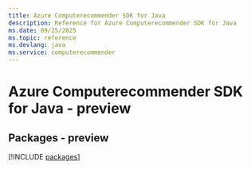 ```yaml
---
title: Azure Computerecommender SDK for Java
description: Reference for Azure Computerecommender SDK for Java
ms.date: 09/25/2025
ms.topic: reference
ms.devlang: java
ms.service: computerecommender
---
```

# Azure Computerecommender SDK for Java - preview
## Packages - preview
[!INCLUDE [packages](computerecommender-index.md)]